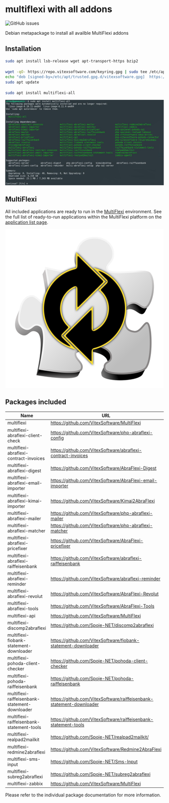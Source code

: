 # multiflexi with all addons

![GitHub issues](https://img.shields.io/github/issues/VitexSoftware/multiflexi-all.svg)

Debian metapackage to install all availble MultiFlexi addons

## Installation
```bash
sudo apt install lsb-release wget apt-transport-https bzip2

wget -qO- https://repo.vitexsoftware.com/keyring.gpg | sudo tee /etc/apt/trusted.gpg.d/vitexsoftware.gpg
echo "deb [signed-by=/etc/apt/trusted.gpg.d/vitexsoftware.gpg]  https://repo.vitexsoftware.com  $(lsb_release -sc) main" | sudo tee /etc/apt/sources.list.d/vitexsoftware.list
sudo apt update

sudo apt install multiflexi-all
```

![img](install.jpg?raw=true)

MultiFlexi
----------

All included applications are ready to run in the [MultiFlexi](https://multiflexi.eu) environment.
See the full list of ready-to-run applications within the MultiFlexi platform on the [application list page](https://www.multiflexi.eu/apps.php).

[![MultiFlexi App](https://github.com/VitexSoftware/MultiFlexi/blob/main/doc/multiflexi-app.svg)](https://www.multiflexi.eu/apps.php)



## Packages included

| Name | URL |
|------|-----|
| multiflexi | https://github.com/VitexSoftware/MultiFlexi |
| multiflexi-abraflexi-client-check | https://github.com/VitexSoftware/php-abraflexi-config |
| multiflexi-abraflexi-contract-invoices | https://github.com/VitexSoftware/abraflexi-contract-invoices |
| multiflexi-abraflexi-digest | https://github.com/VitexSoftware/AbraFlexi-Digest |
| multiflexi-abraflexi-email-importer | https://github.com/VitexSoftware/AbraFlexi-email-importer |
| multiflexi-abraflexi-kimai-importer | https://github.com/VitexSoftware/Kimai2AbraFlexi |
| multiflexi-abraflexi-mailer | https://github.com/VitexSoftware/php-abraflexi-mailer |
| multiflexi-abraflexi-matcher | https://github.com/VitexSoftware/php-abraflexi-matcher |
| multiflexi-abraflexi-pricefixer | https://github.com/VitexSoftware/AbraFlexi-pricefixer |
| multiflexi-abraflexi-raiffeisenbank | https://github.com/VitexSoftware/abraflexi-raiffeisenbank |
| multiflexi-abraflexi-reminder | https://github.com/VitexSoftware/abraflexi-reminder |
| multiflexi-abraflexi-revolut | https://github.com/VitexSoftware/AbraFlexi-Revolut |
| multiflexi-abraflexi-tools | https://github.com/VitexSoftware/AbraFlexi-Tools |
| multiflexi-api | https://github.com/VitexSoftware/MultiFlexi |
| multiflexi-discomp2abraflexi | https://github.com/Spoje-NET/discomp2abraflexi |
| multiflexi-fiobank-statement-downloader | https://github.com/VitexSoftware/fiobank-statement-downloader |
| multiflexi-pohoda-client-checker | https://github.com/Spoje-NET/pohoda-client-checker |
| multiflexi-pohoda-raiffeisenbank | https://github.com/Spoje-NET/pohoda-raiffeisenbank |
| multiflexi-raiffeisenbank-statement-downloader | https://github.com/VitexSoftware/raiffeisenbank-statement-downloader |
| multiflexi-raiffeisenbank-statement-tools | https://github.com/VitexSoftware/raiffeisenbank-statement-tools |
| multiflexi-realpad2mailkit | https://github.com/Spoje-NET/realpad2mailkit/ |
| multiflexi-redmine2abraflexi | https://github.com/VitexSoftware/Redmine2AbraFlexi |
| multiflexi-sms-input | https://github.com/Spoje-NET/Sms-Input |
| multiflexi-subreg2abraflexi | https://github.com/Spoje-NET/subreg2abraflexi |
| multiflexi-zabbix | https://github.com/VitexSoftware/MultiFlexi |

Please refer to the individual package documentation for more information.
